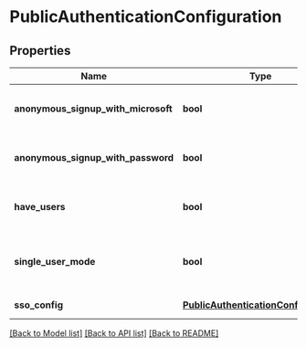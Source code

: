 # PublicAuthenticationConfiguration

## Properties
Name | Type | Description | Notes
------------ | ------------- | ------------- | -------------
**anonymous_signup_with_microsoft** | **bool** | Allow anonymous signup with microsoft | [optional] 
**anonymous_signup_with_password** | **bool** | Allow anonymous signup with password | [optional] 
**have_users** | **bool** | Specifies if at least one user is configured | [optional] 
**single_user_mode** | **bool** | In the single user mode only one user account is possible | [optional] 
**sso_config** | [**PublicAuthenticationConfiguration**](PublicAuthenticationConfiguration.md) | Configuration for SSO | [optional] 

[[Back to Model list]](../README.md#documentation-for-models) [[Back to API list]](../README.md#documentation-for-api-endpoints) [[Back to README]](../README.md)


